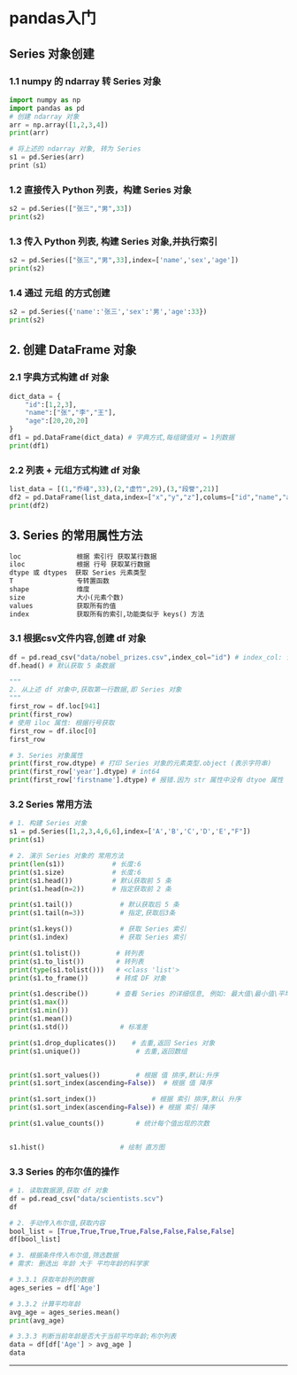 # pandas入门

## Series 对象创建

### 1.1 numpy 的 ndarray 转 Series 对象

```python
import numpy as np
import pandas as pd
# 创建 ndarray 对象
arr = np.array([1,2,3,4])
print(arr)

# 将上述的 ndarray 对象, 转为 Series
s1 = pd.Series(arr)
print（s1）
```

### 1.2 直接传入 Python 列表，构建 Series 对象

```python
s2 = pd.Series(["张三","男",33])
print(s2)
```

### 1.3 传入 Python 列表, 构建 Series 对象,并执行索引

```python
s2 = pd.Series(["张三","男",33],index=['name','sex','age'])
print(s2)
```

### 1.4 通过 元组 的方式创建

```python
s2 = pd.Series({'name':'张三','sex':'男','age':33})
print(s2)
```

## 2. 创建 DataFrame 对象

### 2.1 字典方式构建 df 对象

```python
dict_data = {
    "id":[1,2,3],
    "name":["张","李","王"],
    "age":[20,20,20]
}
df1 = pd.DataFrame(dict_data) # 字典方式,每组键值对 = 1列数据
print(df1)
```

### 2.2 列表 + 元组方式构建 df 对象

```python
list_data = [(1,"乔峰",33),(2,"虚竹",29),(3,"段誉",21)]
df2 = pd.DataFrame(list_data,index=["x","y","z"],colums=["id","name","age"]) # 以行的方式传入数据,columns是设置:列名
print(df2)
```



## 3. Series 的常用属性方法

```python
loc				 根据 索引行 获取某行数据
iloc			 根据 行号 获取某行数据
dtype 或 dtypes  获取 Series 元素类型
T				 专转置函数
shape			 维度
size			 大小(元素个数)
values			 获取所有的值
index			 获取所有的索引,功能类似于 keys() 方法
```

### 3.1 根据csv文件内容,创建 df 对象

```python
df = pd.read_csv("data/nobel_prizes.csv",index_col="id") # index_col: 设置表中的某列为 索引列.
df.head() # 默认获取 5 条数据
```

```python
"""
2. 从上述 df 对象中,获取第一行数据,即 Series 对象
"""
first_row = df.loc[941]
print(first_row)
# 使用 iloc 属性: 根据行号获取
first_row = df.iloc[0]
first_row
```

```python
# 3. Series 对象属性
print(first_row.dtype) # 打印 Series 对象的元素类型.object (表示字符串)
print(first_row['year'].dtype) # int64
print(first_row['firstname'].dtype) # 报错.因为 str 属性中没有 dtyoe 属性
```

### 3.2 Series 常用方法

```python
# 1. 构建 Series 对象
s1 = pd.Series([1,2,3,4,6,6],index=['A','B','C','D','E',"F"])
print(s1)
```

```python
# 2. 演示 Series 对象的 常用方法
print(len(s1))            # 长度:6
print(s1.size)            # 长度:6
print(s1.head())          # 默认获取前 5 条
print(s1.head(n=2))       # 指定获取前 2 条

print(s1.tail())            # 默认获取后 5 条
print(s1.tail(n=3))         # 指定,获取后3条

print(s1.keys())            # 获取 Series 索引
print(s1.index)             # 获取 Series 索引

print(s1.tolist())         # 转列表
print(s1.to_list())        # 转列表
print(type(s1.tolist()))   # <class 'list'>
print(s1.to_frame())       # 转成 DF 对象

print(s1.describe())       # 查看 Series 的详细信息, 例如: 最大值\最小值\平均值\标准差等
print(s1.max())
print(s1.min())
print(s1.mean())
print(s1.std())             # 标准差

print(s1.drop_duplicates())    # 去重,返回 Series 对象
print(s1.unique())              # 去重,返回数组


print(s1.sort_values())         # 根据 值 排序,默认:升序
print(s1.sort_index(ascending=False))  # 根据 值 降序

print(s1.sort_index())              # 根据 索引 排序,默认 升序
print(s1.sort_index(ascending=False)) # 根据 索引 降序

print(s1.value_counts())        # 统计每个值出现的次数


s1.hist()                   # 绘制 直方图
```

### 3.3 Series 的布尔值的操作

```python
# 1. 读取数据源,获取 df 对象
df = pd.read_csv("data/scientists.scv")
df
```

```python
# 2. 手动传入布尔值,获取内容
bool_list = [True,True,True,True,False,False,False,False]
df[bool_list]
```

```python
# 3. 根据条件传入布尔值,筛选数据
# 需求: 删选出 年龄 大于 平均年龄的科学家

# 3.3.1 获取年龄列的数据
ages_series = df['Age']

# 3.3.2 计算平均年龄
avg_age = ages_series.mean()
print(avg_age)

# 3.3.3 判断当前年龄是否大于当前平均年龄;布尔列表
data = df[df['Age'] > avg_age ]
data
```

---

